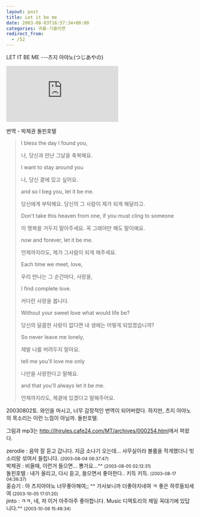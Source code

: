 ```yaml
---
layout: post
title: Let it be me
date: 2003-08-03T16:57:34+00:00
categories: 귀를-기울이면
redirect_from:
  - /52
---
```


LET IT BE ME ---츠지 아야노(つじあやの)

<embed src="http://www.youtube.com/v/CzhOeu7F95M&amp;hl=ko&amp;fs=1" type="application/x-shockwave-flash" allowfullscreen="true" ></embed>

번역 - 박제권 돌핀호텔

<DIV class=box>

<BLOCKQUOTE>

<DIV class=box>I bless the day I found you,

나, 당신과 만난 그날을 축복해요.

I want to stay around you

나, 당신 곁에 있고 싶어요.

and so I beg you, let it be me.

당신에게 부탁해요. 당신의 그 사람이 제가 되게 해달라고.

Don't take this heaven from one, if you must cling to someone

이 행복을 거두지 말아주세요. 꼭 그래야만 해도 말이예요.

now and forever, let it be me.

언제까지라도, 제가 그사람이 되게 해주세요.

Each time we meet, love,

우리 만나는 그 순간마다, 사랑을,

I find complete love.

커다란 사랑을 봅니다.

Without your sweet love what would life be?

당신의 달콤한 사랑이 없다면 내 생애는 어떻게 되었겠습니까?

So never leave me lonely,

제발 나를 버려두지 말아요.

tell me you'll love me only

나만을 사랑한다고 말해요.

and that you'll always let it be me.

언제까지라도, 제곁에 있겠다고 말해주어요.</DIV></BLOCKQUOTE>

20030802토. 와인을 마시고, 너무 감정적인 번역이 되어버렸다. 하지만, 츠지 아야노의 목소리는 이런 느낌이 아닐까. 돌핀호텔.

그림과 mp3는 <A href="http://lhjrules.cafe24.com/MT/archives/000254.html">http://lhjrules.cafe24.com/MT/archives/000254.html</A>에서 퍼왔다.</DIV>
<div id=comments>
<div class=comment>
<!--- cmt:92 --->
<!--- mail: --->
<!--- parent:0 --->
zerodie : 
음악 잘 듣고 갑니다.
지금 소나기 오는데...
사무실이라 볼륨을 작게했더니 빗소리랑 섞여서 들립니다.
 <small>(2003-08-04 06:37:47)</small>
</div>
<div class=comment>
<!--- cmt:93 --->
<!--- mail: --->
<!--- parent:0 --->
박제권 : 
비올때, 이런거 들으면... 뿅가요...^^
 <small>(2003-08-05 02:12:31)</small>
</div>
<div class=comment>
<!--- cmt:94 --->
<!--- mail: --->
<!--- parent:0 --->
돌핀호텔 : 
내가 올리고, 다시 듣고, 들으면서 좋아한다.. 키득 키득.
 <small>(2003-08-17 04:36:37)</small>
</div>
<div class=comment>
<!--- cmt:95 --->
<!--- mail: --->
<!--- parent:0 --->
홍승기 : 
아 츠지아야노 너무좋아해여;; 
^^
가사보니까 더좋아지네여 ㅋ
좋은 하루들되세여
 <small>(2003-10-05 17:01:20)</small>
</div>
<div class=comment>
<!--- cmt:96 --->
<!--- mail: --->
<!--- parent:0 --->
jinto : 
ㅋㅋ, 네, 저 이거 아주아주 좋아합니다.
Music 디렉토리의 제일 꼭대기에 있답니다.^^
 <small>(2003-10-06 15:48:34)</small>
</div>
</div>
